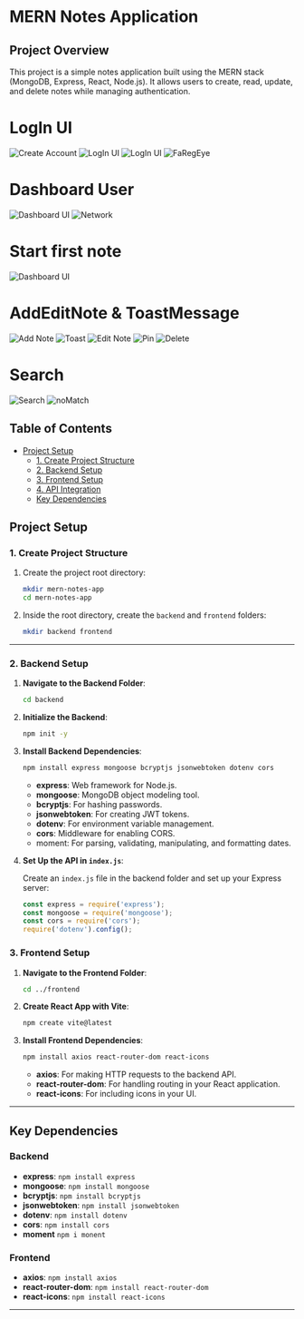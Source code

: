 # MERN Notes Application
## Project Overview

This project is a simple notes application built using the MERN stack (MongoDB, Express, React, Node.js). It allows users to create, read, update, and delete notes while managing authentication.

# LogIn UI
![Create Account](./frontend/taskmanager/public/user-exist.png)
![LogIn UI](./frontend/taskmanager/public/login-handling.png)
![LogIn UI](./frontend/taskmanager/public/notes-login.png)
![FaRegEye](./frontend/taskmanager/public/FaRegeye-login.png)

# Dashboard User
![Dashboard UI](./frontend/taskmanager/public/dashboard.png)
![Network](./frontend/taskmanager/public/network.png)

# Start first note
![Dashboard UI](./frontend/taskmanager/public/dashboard-start.png)

# AddEditNote & ToastMessage
![Add Note](./frontend/taskmanager/public/add-task-tag.png)
![Toast](./frontend/taskmanager/public/toast-message.png)
![Edit Note](./frontend/taskmanager/public/edit-note.png)
![Pin](./frontend/taskmanager/public/pin-note.png)
![Delete](./frontend/taskmanager/public/delete-note.png)

# Search
![Search](./frontend/taskmanager/public/search-notes.png)
![noMatch](./frontend/taskmanager/public/no-data-found.png)

## Table of Contents

- [Project Setup](#project-setup)
  - [1. Create Project Structure](#1-create-project-structure)
  - [2. Backend Setup](#2-backend-setup)
  - [3. Frontend Setup](#3-frontend-setup)
  - [4. API Integration](#4-api-integration)
  - [Key Dependencies](#key-dependencies)

## Project Setup

### 1. Create Project Structure

1. Create the project root directory:

   ```bash
   mkdir mern-notes-app
   cd mern-notes-app
   ```

2. Inside the root directory, create the `backend` and `frontend` folders:

   ```bash
   mkdir backend frontend
   ```

---

### 2. Backend Setup

1. **Navigate to the Backend Folder**:

   ```bash
   cd backend
   ```

2. **Initialize the Backend**:

   ```bash
   npm init -y
   ```

3. **Install Backend Dependencies**:

   ```bash
   npm install express mongoose bcryptjs jsonwebtoken dotenv cors
   ```

   - **express**: Web framework for Node.js.
   - **mongoose**: MongoDB object modeling tool.
   - **bcryptjs**: For hashing passwords.
   - **jsonwebtoken**: For creating JWT tokens.
   - **dotenv**: For environment variable management.
   - **cors**: Middleware for enabling CORS.
   - moment: For parsing, validating, manipulating, and formatting dates.

4. **Set Up the API in `index.js`**:

   Create an `index.js` file in the backend folder and set up your Express server:

   ```javascript
   const express = require('express');
   const mongoose = require('mongoose');
   const cors = require('cors');
   require('dotenv').config();

   ```

### 3. Frontend Setup

1. **Navigate to the Frontend Folder**:

   ```bash
   cd ../frontend
   ```

2. **Create React App with Vite**:

   ```bash
   npm create vite@latest
   ```


3. **Install Frontend Dependencies**:

   ```bash
   npm install axios react-router-dom react-icons
   ```

   - **axios**: For making HTTP requests to the backend API.
   - **react-router-dom**: For handling routing in your React application.
   - **react-icons**: For including icons in your UI.

---

## Key Dependencies

### Backend

- **express**: `npm install express`
- **mongoose**: `npm install mongoose`
- **bcryptjs**: `npm install bcryptjs`
- **jsonwebtoken**: `npm install jsonwebtoken`
- **dotenv**: `npm install dotenv`
- **cors**: `npm install cors`
- **moment** `npm i monent`

### Frontend

- **axios**: `npm install axios`
- **react-router-dom**: `npm install react-router-dom`
- **react-icons**: `npm install react-icons`

---

